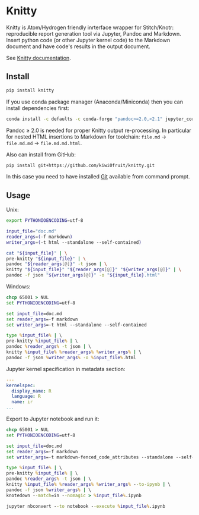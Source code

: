 # Knitty

Knitty is Atom/Hydrogen friendly inrterface wrapper for Stitch/Knotr: reproducible report generation tool via Jupyter, Pandoc and Markdown. Insert python code (or other Jupyter kernel code) to the Markdown document and have code's results in the output document.

See [Knitty documentation](https://github.com/kiwi0fruit/knitty/blob/master/knitty.md).


## Install

```sh
pip install knitty
```

If you use conda package manager (Anaconda/Miniconda) then you can install dependencies first:

```sh
conda install -c defaults -c conda-forge "pandoc>=2.0,<2.1" jupyter_core traitlets ipython jupyter_client nbconvert pandocfilters pypandoc click psutil
```
Pandoc ≥ 2.0 is needed for proper Knitty output re-processing. In particular for nested HTML insertions to Markdown for toolchain: `file.md` → `file.md.md` → `file.md.md.html`.

Also can install from GitHub:

```sh
pip install git+https://github.com/kiwi0fruit/knitty.git
```
In this case you need to have installed [Git](https://git-scm.com/downloads) available from command prompt.


## Usage

Unix:
```sh
export PYTHONIOENCODING=utf-8

input_file="doc.md"
reader_args=(-f markdown)
writer_args=(-t html --standalone --self-contained)

cat "${input_file}" | \
pre-knitty "${input_file}" | \
pandoc "${reader_args[@]}" -t json | \
knitty "${input_file}" "${reader_args[@]}" "${writer_args[@]}" | \
pandoc -f json "${writer_args[@]}" -o "${input_file}.html"
```

Windows:
```bat
chcp 65001 > NUL
set PYTHONIOENCODING=utf-8

set input_file=doc.md
set reader_args=-f markdown
set writer_args=-t html --standalone --self-contained

type %input_file% | \
pre-knitty %input_file% | \
pandoc %reader_args% -t json | \
knitty %input_file% %reader_args% %writer_args% | \
pandoc -f json %writer_args% -o %input_file%.html
```

Jupyter kernel specification in metadata section:
```yaml
---
kernelspec:
  display_name: R
  language: R
  name: ir
...
```

Export to Jupyter notebook and run it:
```bat
chcp 65001 > NUL
set PYTHONIOENCODING=utf-8

set input_file=doc.md
set reader_args=-f markdown
set writer_args=-t markdown-fenced_code_attributes --standalone --self-contained

type %input_file% | \
pre-knitty %input_file% | \
pandoc %reader_args% -t json | \
knitty %input_file% %reader_args% %writer_args% --to-ipynb | \
pandoc -f json %writer_args% | \
knotedown --match=in --nomagic > %input_file%.ipynb

jupyter nbconvert --to notebook --execute %input_file%.ipynb
```
